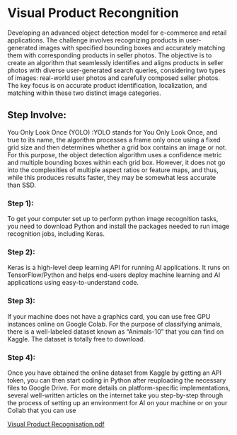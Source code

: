 # Visual Product Recongnition

Developing an advanced object detection model for e-commerce and retail applications. The challenge involves recognizing products in user-generated images with specified bounding boxes and accurately matching them with corresponding products in seller photos. The objective is to create an algorithm that seamlessly identifies and aligns products in seller photos with diverse user-generated search queries, considering two types of images: real-world user photos and carefully composed seller photos. The key focus is on accurate product identification, localization, and matching within these two distinct image categories.

## Step Involve:
You Only Look Once (YOLO) :YOLO stands for You Only Look Once, and true to its name, the 
algorithm processes a frame only once using a fixed grid size and then determines whether a 
grid box contains an image or not. For this purpose, the object detection algorithm uses a 
confidence metric and multiple bounding boxes within each grid box. However, it does not go 
into the complexities of multiple aspect ratios or feature maps, and thus, while this produces 
results faster, they may be somewhat less accurate than SSD.

### Step 1): 
To get your computer set up to perform python image recognition tasks, you need 
to download Python and install the packages needed to run image recognition jobs, including 
Keras.

### Step 2):
Keras is a high-level deep learning API for running AI applications. It runs on 
TensorFlow/Python and helps end-users deploy machine learning and AI applications using 
easy-to-understand code.

### Step 3): 
If your machine does not have a graphics card, you can use free GPU instances online 
on Google Colab. For the purpose of classifying animals, there is a well-labeled dataset known 
as “Animals-10” that you can find on Kaggle. The dataset is totally free to download.

### Step 4): 
Once you have obtained the online dataset from Kaggle by getting an API token, you 
can then start coding in Python after reuploading the necessary files to Google Drive. For more 
details on platform-specific implementations, several well-written articles on the internet 
take you step-by-step through the process of setting up an environment for AI on your 
machine or on your Collab that you can use


[Visual Product Recognisation.pdf](https://github.com/more-ganesh07/Visual_Product_Recongnition/files/14667978/Visual.Product.Recognisation.pdf)

